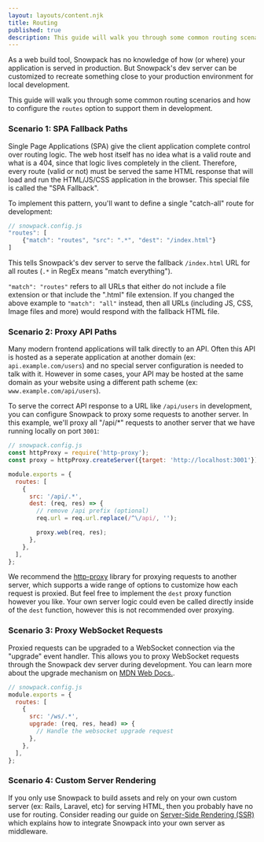 ```yaml
---
layout: layouts/content.njk
title: Routing
published: true
description: This guide will walk you through some common routing scenarios and how to configure the routes option to support them in development.
---
```


As a web build tool, Snowpack has no knowledge of how (or where) your application is served in production. But Snowpack's dev server can be customized to recreate something close to your production environment for local development.

This guide will walk you through some common routing scenarios and how to configure the `routes` option to support them in development.

### Scenario 1: SPA Fallback Paths

Single Page Applications (SPA) give the client application complete control over routing logic. The web host itself has no idea what is a valid route and what is a 404, since that logic lives completely in the client. Therefore, every route (valid or not) must be served the same HTML response that will load and run the HTML/JS/CSS application in the browser. This special file is called the "SPA Fallback".

To implement this pattern, you'll want to define a single "catch-all" route for development:

```js
// snowpack.config.js
"routes": [
    {"match": "routes", "src": ".*", "dest": "/index.html"}
]
```

This tells Snowpack's dev server to serve the fallback `/index.html` URL for all routes (`.*` in RegEx means "match everything").

`"match": "routes"` refers to all URLs that either do not include a file extension or that include the ".html" file extension. If you changed the above example to `"match": "all"` instead, then all URLs (including JS, CSS, Image files and more) would respond with the fallback HTML file.

### Scenario 2: Proxy API Paths

Many modern frontend applications will talk directly to an API. Often this API is hosted as a seperate application at another domain (ex: `api.example.com/users`) and no special server configuration is needed to talk with it. However in some cases, your API may be hosted at the same domain as your website using a different path scheme (ex: `www.example.com/api/users`).

To serve the correct API response to a URL like `/api/users` in development, you can configure Snowpack to proxy some requests to another server. In this example, we'll proxy all "/api/\*" requests to another server that we have running locally on port `3001`:

```js
// snowpack.config.js
const httpProxy = require('http-proxy');
const proxy = httpProxy.createServer({target: 'http://localhost:3001'});

module.exports = {
  routes: [
    {
      src: '/api/.*',
      dest: (req, res) => {
        // remove /api prefix (optional)
        req.url = req.url.replace(/^\/api/, '');

        proxy.web(req, res);
      },
    },
  ],
};
```

We recommend the [http-proxy](https://github.com/http-party/node-http-proxy) library for proxying requests to another server, which supports a wide range of options to customize how each request is proxied. But feel free to implement the `dest` proxy function however you like. Your own server logic could even be called directly inside of the `dest` function, however this is not recommended over proxying.

### Scenario 3: Proxy WebSocket Requests

Proxied requests can be upgraded to a WebSocket connection via the "upgrade" event handler. This allows you to proxy WebSocket requests through the Snowpack dev server during development. You can learn more about the upgrade mechanism on [MDN Web Docs.](https://developer.mozilla.org/en-US/docs/Web/HTTP/Protocol_upgrade_mechanism#upgrading_to_a_websocket_connection).


```js
// snowpack.config.js
module.exports = {
  routes: [
    {
      src: '/ws/.*',
      upgrade: (req, res, head) => {
        // Handle the websocket upgrade request
      },
    },
  ],
};
```

### Scenario 4: Custom Server Rendering

If you only use Snowpack to build assets and rely on your own custom server (ex: Rails, Laravel, etc) for serving HTML, then you probably have no use for routing. Consider reading our guide on [Server-Side Rendering (SSR)](/guides/server-side-render) which explains how to integrate Snowpack into your own server as middleware.
